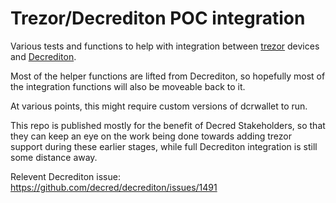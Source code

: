 # Trezor/Decrediton POC integration

Various tests and functions to help with integration between
[trezor](https://trezor.io) devices and
[Decrediton](https://github.com/decred/decrediton).

Most of the helper functions are lifted from Decrediton, so hopefully most of
the integration functions will also be moveable back to it.

At various points, this might require custom versions of dcrwallet to run.

This repo is published mostly for the benefit of Decred Stakeholders, so that
they can keep an eye on the work being done towards adding trezor support during
these earlier stages, while full Decrediton integration is still some distance
away.

Relevent Decrediton issue: https://github.com/decred/decrediton/issues/1491
